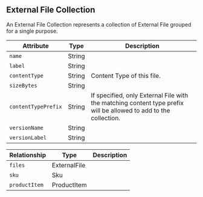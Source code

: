 
## External File Collection

An External File Collection represents a collection of External File grouped for a single purpose.

Attribute              | Type     | Description
-----------------------|----------|-----------
`name`                 | String   |
`label`                | String   |
`contentType`          | String   | Content Type of this file.
`sizeBytes`            | String   |
`contentTypePrefix`    | String   | If specified, only External File with the matching content type prefix will be allowed to add to the collection.
`versionName`          | String   |
`versionLabel`         | String   |


Relationship                        | Type                     | Description
------------------------------------|--------------------------|-----------
`files`                             | ExternalFile             |
`sku`                               | Sku                      |
`productItem`                       | ProductItem              |
